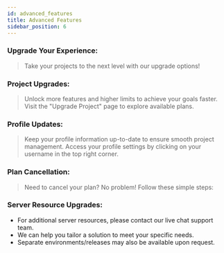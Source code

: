 ```yaml
---
id: advanced_features
title: Advanced Features
sidebar_position: 6
---
```


### Upgrade Your Experience:
> Take your projects to the next level with our upgrade options!

### Project Upgrades:
> Unlock more features and higher limits to achieve your goals faster.
> Visit the "Upgrade Project" page to explore available plans.

### Profile Updates:
> Keep your profile information up-to-date to ensure smooth project management.
> Access your profile settings by clicking on your username in the top right corner.

### Plan Cancellation:
> Need to cancel your plan? No problem!
> Follow these simple steps: 

### Server Resource Upgrades:
- For additional server resources, please contact our live chat support team.
- We can help you tailor a solution to meet your specific needs.
- Separate environments/releases may also be available upon request.